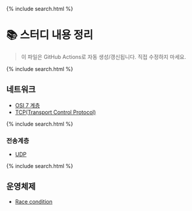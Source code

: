 {% include search.html %}
# 📚 스터디 내용 정리
> 이 파일은 GitHub Actions로 자동 생성/갱신됩니다. 직접 수정하지 마세요.

{% include search.html %}
## 네트워크
- [OSI 7 계층](%EB%84%A4%ED%8A%B8%EC%9B%8C%ED%81%AC/osi%207%EA%B3%84%EC%B8%B5)
- [TCP(Transport Control Protocol)](%EB%84%A4%ED%8A%B8%EC%9B%8C%ED%81%AC/TCP)

{% include search.html %}
### 전송계층
- [UDP](%EB%84%A4%ED%8A%B8%EC%9B%8C%ED%81%AC/%EC%A0%84%EC%86%A1%EA%B3%84%EC%B8%B5/udp)

{% include search.html %}
## 운영체제
- [Race condition](%EC%9A%B4%EC%98%81%EC%B2%B4%EC%A0%9C/race-condition)
